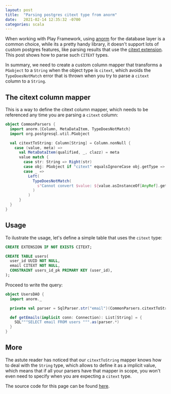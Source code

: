 ```yaml
---
layout: post
title:  "Parsing postgres citext type from anorm"
date:   2021-02-14 12:35:32 -0700
categories: scala
---
```


When working with Play Framework, using [anorm](https://playframework.github.io/anorm/) for the database layer is a common choice, while its a pretty handy library, it doesn't support lots of custom postgres features, like parsing results that use the [citext extension](https://www.postgresql.org/docs/current/citext.html). This post shows how to parse such `CITEXT` types.

In summary, we need to create a custom column mapper that transforms a `PGobject` to a `String` when the object type is `citext`, which avoids the `TypeDoesNotMatch` error that is thrown when you try to parse a `citext` column to a `String`.

## The citext column mapper

This is a way to define the citext column mapper, which needs to be referenced any time you are parsing a `citext` column:

```scala
object CommonParsers {
  import anorm.{Column, MetaDataItem, TypeDoesNotMatch}
  import org.postgresql.util.PGobject

  val citextToString: Column[String] = Column.nonNull {
    case (value, meta) =>
      val MetaDataItem(qualified, _, clazz) = meta
      value match {
        case str: String => Right(str)
        case obj: PGobject if "citext" equalsIgnoreCase obj.getType => Right(obj.getValue)
        case _ =>
          Left(
            TypeDoesNotMatch(
              s"Cannot convert $value: ${value.asInstanceOf[AnyRef].getClass} to String for column $qualified, class = $clazz"
            )
          )
      }
  }
}
```

## Usage

To ilustrate the usage, let's define a simple table that uses the `citext` type:

```sql
CREATE EXTENSION IF NOT EXISTS CITEXT;

CREATE TABLE users(
  user_id UUID NOT NULL,
  email CITEXT NOT NULL,
  CONSTRAINT users_id_pk PRIMARY KEY (user_id),
);
```

Proceed to write the query:

```scala
object UsersDAO {
  import anorm._

  private val parser = SqlParser.str("email")(CommonParsers.citextToString))

  def getEmails(implicit conn: Connection): List[String] = {
    SQL"""SELECT email FROM users """.as(parser.*)
  }
}
```

## More
The astute reader has noticed that our `citextToString` mapper knows how to deal with the `String` type, which allows to define it as a implicit value, which means that if all your parsers have that mapper in scope, you won't even need to specify when you are expecting a `citext` type.


The source code for this page can be found [here](https://github.com/wiringbits/wiringbits.github.io/blob/master/_posts/2021-02-14-parsing-postgres-citext-type-from-anorm.md).
